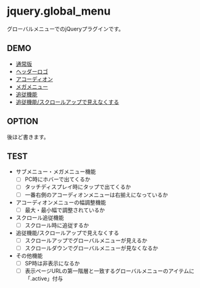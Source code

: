 # jquery.global_menu
グローバルメニューでのjQueryプラグインです。

## DEMO
- [通常版](demo/index.html)
- [ヘッダーロゴ](demo/index2.html)
- [アコーディオン](demo/index3.html)
- [メガメニュー](demo/index4.html)
- [追従機能](demo/index5.html)
- [追従機能/スクロールアップで見えなくする](demo/index6.html)


## OPTION
後ほど書きます。

## TEST
- サブメニュー・メガメニュー機能
  - [ ] PC時にホバーで出てくるか
  - [ ] タッチディスプレイ時にタップで出てくるか
  - [ ] 一番右側のアコーディオンメニューは右揃えになっているか
- アコーディオンメニューの幅調整機能
  - [ ] 最大・最小幅で調整されているか
- スクロール追従機能
  - [ ] スクロール時に追従するか
- 追従機能/スクロールアップで見えなくする
  - [ ] スクロールアップでグローバルメニューが見えるか
  - [ ] スクロールダウンでグローバルメニューが見なくなるか
- その他機能
  - [ ] SP時は非表示になるか
  - [ ] 表示ページURLの第一階層と一致するグローバルメニューのアイテムに「.active」付与
